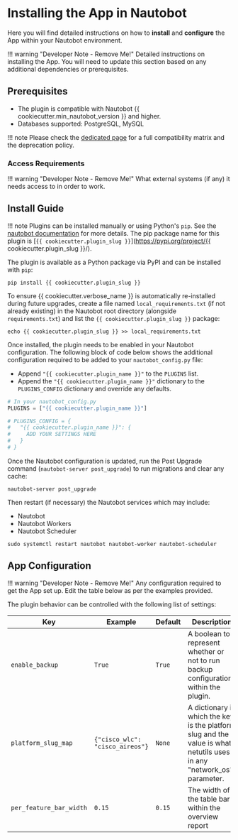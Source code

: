 # Installing the App in Nautobot

Here you will find detailed instructions on how to **install** and **configure** the App within your Nautobot environment.

!!! warning "Developer Note - Remove Me!"
    Detailed instructions on installing the App. You will need to update this section based on any additional dependencies or prerequisites.

## Prerequisites

- The plugin is compatible with Nautobot {{ cookiecutter.min_nautobot_version }} and higher.
- Databases supported: PostgreSQL, MySQL

!!! note
    Please check the [dedicated page](compatibility_matrix.md) for a full compatibility matrix and the deprecation policy.

### Access Requirements

!!! warning "Developer Note - Remove Me!"
    What external systems (if any) it needs access to in order to work.

## Install Guide

!!! note
    Plugins can be installed manually or using Python's `pip`. See the [nautobot documentation](https://nautobot.readthedocs.io/en/latest/plugins/#install-the-package) for more details. The pip package name for this plugin is [`{{ cookiecutter.plugin_slug }}`](https://pypi.org/project/{{ cookiecutter.plugin_slug }}/).

The plugin is available as a Python package via PyPI and can be installed with `pip`:

```shell
pip install {{ cookiecutter.plugin_slug }}
```

To ensure {{ cookiecutter.verbose_name }} is automatically re-installed during future upgrades, create a file named `local_requirements.txt` (if not already existing) in the Nautobot root directory (alongside `requirements.txt`) and list the `{{ cookiecutter.plugin_slug }}` package:

```shell
echo {{ cookiecutter.plugin_slug }} >> local_requirements.txt
```

Once installed, the plugin needs to be enabled in your Nautobot configuration. The following block of code below shows the additional configuration required to be added to your `nautobot_config.py` file:

- Append `"{{ cookiecutter.plugin_name }}"` to the `PLUGINS` list.
- Append the `"{{ cookiecutter.plugin_name }}"` dictionary to the `PLUGINS_CONFIG` dictionary and override any defaults.

```python
# In your nautobot_config.py
PLUGINS = ["{{ cookiecutter.plugin_name }}"]

# PLUGINS_CONFIG = {
#   "{{ cookiecutter.plugin_name }}": {
#     ADD YOUR SETTINGS HERE
#   }
# }
```

Once the Nautobot configuration is updated, run the Post Upgrade command (`nautobot-server post_upgrade`) to run migrations and clear any cache:

```shell
nautobot-server post_upgrade
```

Then restart (if necessary) the Nautobot services which may include:

- Nautobot
- Nautobot Workers
- Nautobot Scheduler

```shell
sudo systemctl restart nautobot nautobot-worker nautobot-scheduler
```

## App Configuration

!!! warning "Developer Note - Remove Me!"
    Any configuration required to get the App set up. Edit the table below as per the examples provided.

The plugin behavior can be controlled with the following list of settings:

| Key     | Example | Default | Description                          |
| ------- | ------ | -------- | ------------------------------------- |
| `enable_backup` | `True` | `True` | A boolean to represent whether or not to run backup configurations within the plugin. |
| `platform_slug_map` | `{"cisco_wlc": "cisco_aireos"}` | `None` | A dictionary in which the key is the platform slug and the value is what netutils uses in any "network_os" parameter. |
| `per_feature_bar_width` | `0.15` | `0.15` | The width of the table bar within the overview report |
